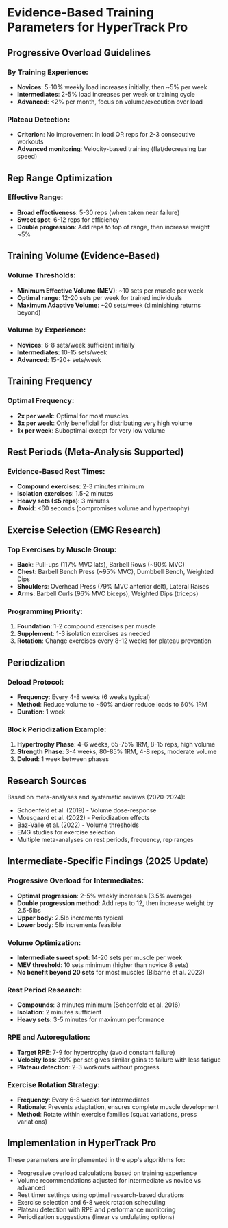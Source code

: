 # Evidence-Based Training Parameters for HyperTrack Pro

## Progressive Overload Guidelines

### By Training Experience:
- **Novices**: 5-10% weekly load increases initially, then ~5% per week
- **Intermediates**: 2-5% load increases per week or training cycle  
- **Advanced**: <2% per month, focus on volume/execution over load

### Plateau Detection:
- **Criterion**: No improvement in load OR reps for 2-3 consecutive workouts
- **Advanced monitoring**: Velocity-based training (flat/decreasing bar speed)

## Rep Range Optimization

### Effective Range:
- **Broad effectiveness**: 5-30 reps (when taken near failure)
- **Sweet spot**: 6-12 reps for efficiency
- **Double progression**: Add reps to top of range, then increase weight ~5%

## Training Volume (Evidence-Based)

### Volume Thresholds:
- **Minimum Effective Volume (MEV)**: ~10 sets per muscle per week
- **Optimal range**: 12-20 sets per week for trained individuals
- **Maximum Adaptive Volume**: ~20 sets/week (diminishing returns beyond)

### Volume by Experience:
- **Novices**: 6-8 sets/week sufficient initially
- **Intermediates**: 10-15 sets/week
- **Advanced**: 15-20+ sets/week

## Training Frequency

### Optimal Frequency:
- **2x per week**: Optimal for most muscles
- **3x per week**: Only beneficial for distributing very high volume
- **1x per week**: Suboptimal except for very low volume

## Rest Periods (Meta-Analysis Supported)

### Evidence-Based Rest Times:
- **Compound exercises**: 2-3 minutes minimum
- **Isolation exercises**: 1.5-2 minutes 
- **Heavy sets (≤5 reps)**: 3 minutes
- **Avoid**: <60 seconds (compromises volume and hypertrophy)

## Exercise Selection (EMG Research)

### Top Exercises by Muscle Group:
- **Back**: Pull-ups (117% MVC lats), Barbell Rows (~90% MVC)
- **Chest**: Barbell Bench Press (~95% MVC), Dumbbell Bench, Weighted Dips
- **Shoulders**: Overhead Press (79% MVC anterior delt), Lateral Raises
- **Arms**: Barbell Curls (96% MVC biceps), Weighted Dips (triceps)

### Programming Priority:
1. **Foundation**: 1-2 compound exercises per muscle
2. **Supplement**: 1-3 isolation exercises as needed
3. **Rotation**: Change exercises every 8-12 weeks for plateau prevention

## Periodization

### Deload Protocol:
- **Frequency**: Every 4-8 weeks (6 weeks typical)
- **Method**: Reduce volume to ~50% and/or reduce loads to 60% 1RM
- **Duration**: 1 week

### Block Periodization Example:
1. **Hypertrophy Phase**: 4-6 weeks, 65-75% 1RM, 8-15 reps, high volume
2. **Strength Phase**: 3-4 weeks, 80-85% 1RM, 4-8 reps, moderate volume
3. **Deload**: 1 week between phases

## Research Sources

Based on meta-analyses and systematic reviews (2020-2024):
- Schoenfeld et al. (2019) - Volume dose-response
- Moesgaard et al. (2022) - Periodization effects  
- Baz-Valle et al. (2022) - Volume thresholds
- EMG studies for exercise selection
- Multiple meta-analyses on rest periods, frequency, rep ranges

## Intermediate-Specific Findings (2025 Update)

### Progressive Overload for Intermediates:
- **Optimal progression**: 2-5% weekly increases (3.5% average)
- **Double progression method**: Add reps to 12, then increase weight by 2.5-5lbs
- **Upper body**: 2.5lb increments typical
- **Lower body**: 5lb increments feasible

### Volume Optimization:
- **Intermediate sweet spot**: 14-20 sets per muscle per week
- **MEV threshold**: 10 sets minimum (higher than novice 8 sets)
- **No benefit beyond 20 sets** for most muscles (Bibarne et al. 2023)

### Rest Period Research:
- **Compounds**: 3 minutes minimum (Schoenfeld et al. 2016)
- **Isolation**: 2 minutes sufficient
- **Heavy sets**: 3-5 minutes for maximum performance

### RPE and Autoregulation:
- **Target RPE**: 7-9 for hypertrophy (avoid constant failure)
- **Velocity loss**: 20% per set gives similar gains to failure with less fatigue
- **Plateau detection**: 2-3 workouts without progress

### Exercise Rotation Strategy:
- **Frequency**: Every 6-8 weeks for intermediates
- **Rationale**: Prevents adaptation, ensures complete muscle development
- **Method**: Rotate within exercise families (squat variations, press variations)

## Implementation in HyperTrack Pro

These parameters are implemented in the app's algorithms for:
- Progressive overload calculations based on training experience
- Volume recommendations adjusted for intermediate vs novice vs advanced
- Rest timer settings using optimal research-based durations
- Exercise selection and 6-8 week rotation scheduling
- Plateau detection with RPE and performance monitoring
- Periodization suggestions (linear vs undulating options)
